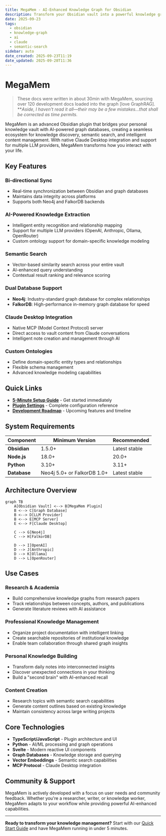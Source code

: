 ```yaml
---
title: MegaMem - AI-Enhanced Knowledge Graph for Obsidian
description: Transform your Obsidian vault into a powerful knowledge graph with AI-enhanced search and Claude Desktop integration
date: 2025-09-23
tags:
  - obsidian
  - knowledge-graph
  - ai
  - claude
  - semantic-search
sidebar: auto
date_created: 2025-09-23T11:19
date_updated: 2025-09-28T11:36
---
```


# MegaMem

> These docs were written in about 30min with MegaMem, sourcing over 120 development docs loaded into the graph [love GraphRAG]. \*\*_Aside, I haven't read it all—their may be a few mistakes...that shall be corrected as time permits._

MegaMem is an advanced Obsidian plugin that bridges your personal knowledge vault with AI-powered graph databases, creating a seamless ecosystem for knowledge discovery, semantic search, and intelligent content management. With native Claude Desktop integration and support for multiple LLM providers, MegaMem transforms how you interact with your life.

## Key Features

### Bi-directional Sync

- Real-time synchronization between Obsidian and graph databases
- Maintains data integrity across platforms
- Supports both Neo4j and FalkorDB backends

### AI-Powered Knowledge Extraction

- Intelligent entity recognition and relationship mapping
- Support for multiple LLM providers (OpenAI, Anthropic, Ollama, OpenRouter)
- Custom ontology support for domain-specific knowledge modeling

### Semantic Search

- Vector-based similarity search across your entire vault
- AI-enhanced query understanding
- Contextual result ranking and relevance scoring

### Dual Database Support

- **Neo4j**: Industry-standard graph database for complex relationships
- **FalkorDB**: High-performance in-memory graph database for speed

### Claude Desktop Integration

- Native MCP (Model Context Protocol) server
- Direct access to vault content from Claude conversations
- Intelligent note creation and management through AI

### Custom Ontologies

- Define domain-specific entity types and relationships
- Flexible schema management
- Advanced knowledge modeling capabilities

## Quick Links

- [**5-Minute Setup Guide**](quick-start.md) - Get started immediately
- [**Plugin Settings**](plugin-settings.md) - Complete configuration reference
- [**Development Roadmap**](roadmap.md) - Upcoming features and timeline

## System Requirements

| Component    | Minimum Version             | Recommended   |
| ------------ | --------------------------- | ------------- |
| **Obsidian** | 1.5.0+                      | Latest stable |
| **Node.js**  | 18.0+                       | 20.0+         |
| **Python**   | 3.10+                       | 3.11+         |
| **Database** | Neo4j 5.0+ or FalkorDB 1.0+ | Latest stable |

## Architecture Overview

```mermaid
graph TB
    A[Obsidian Vault] <--> B[MegaMem Plugin]
    B <--> C[Graph Database]
    B <--> D[LLM Provider]
    B <--> E[MCP Server]
    E <--> F[Claude Desktop]

    C --> G[Neo4j]
    C --> H[FalkorDB]

    D --> I[OpenAI]
    D --> J[Anthropic]
    D --> K[Ollama]
    D --> L[OpenRouter]
```

## Use Cases

### Research & Academia

- Build comprehensive knowledge graphs from research papers
- Track relationships between concepts, authors, and publications
- Generate literature reviews with AI assistance

### Professional Knowledge Management

- Organize project documentation with intelligent linking
- Create searchable repositories of institutional knowledge
- Enable team collaboration through shared graph insights

### Personal Knowledge Building

- Transform daily notes into interconnected insights
- Discover unexpected connections in your thinking
- Build a "second brain" with AI-enhanced recall

### Content Creation

- Research topics with semantic search capabilities
- Generate content outlines based on existing knowledge
- Maintain consistency across large writing projects

## Core Technologies

- **TypeScript/JavaScript** - Plugin architecture and UI
- **Python** - AI/ML processing and graph operations
- **Svelte** - Modern reactive UI components
- **Graph Databases** - Knowledge storage and querying
- **Vector Embeddings** - Semantic search capabilities
- **MCP Protocol** - Claude Desktop integration

## Community & Support

MegaMem is actively developed with a focus on user needs and community feedback. Whether you're a researcher, writer, or knowledge worker, MegaMem adapts to your workflow while providing powerful AI-enhanced capabilities.

---

**Ready to transform your knowledge management?** Start with our [Quick Start Guide](quick-start.md) and have MegaMem running in under 5 minutes.
